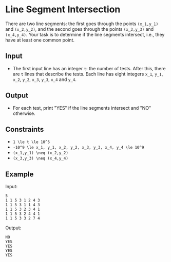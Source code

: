 # Line Segment Intersection 

There are two line segments: the first goes through the points ```(x_1,y_1)``` and ```(x_2,y_2)```, and the second goes through the points ```(x_3,y_3)``` and ```(x_4,y_4)```.
Your task is to determine if the line segments intersect, i.e., they have at least one common point.
## Input
- The first input line has an integer ```t```: the number of tests.
After this, there are ```t``` lines that describe the tests. Each line has eight integers ```x_1```, ```y_1```, ```x_2```, ```y_2```, ```x_3```, ```y_3```, ```x_4``` and ```y_4```.
## Output
- For each test, print "YES" if the line segments intersect and "NO" otherwise.
## Constraints

- ```1 \le t \le 10^5```
- ```-10^9 \le x_1, y_1, x_2, y_2, x_3, y_3, x_4, y_4 \le 10^9```
- ```(x_1,y_1) \neq (x_2,y_2)```
- ```(x_3,y_3) \neq (x_4,y_4)```

## Example
Input:
```
5
1 1 5 3 1 2 4 3
1 1 5 3 1 1 4 3
1 1 5 3 2 3 4 1
1 1 5 3 2 4 4 1
1 1 5 3 3 2 7 4
```

Output:
```
NO
YES
YES
YES
YES
```
